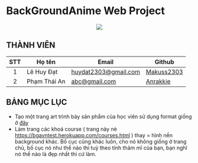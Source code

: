 # BackGroundAnime Web Project

<p align="center">
  <a href="https://bgavntest.herokuapp.com/index.html" title="BGA" style="border: none;">
    <img src="https://i.imgur.com/red5QDf.png">
  </a>
</p>

## THÀNH VIÊN
| STT | Họ tên | Email | Github |
| :---: | --- | --- | --- |
| 1 | Lê Huy Đạt | huydat2303@gmail.com | [Makuss2303](https://github.com/Makuss2303) |
| 2 | Phạm Thái An | abc@gmail.com | [Anrakkie](https://github.com/Anrakkii) |

## BẢNG MỤC LỤC
* Tạo một trang art trình bày sản phẩm của học viên sử dụng format giống ở [đây](https://www.artsoupworkshop.com/portfolio.html)
* Làm trang các khoá course ( trang này nè https://bgavntest.herokuapp.com/courses.html ) thay = hình nền background khác. Bố cục cũng khác luôn, cho nó không giống ở trang chủ, bố cục nó như thế nào thì tuỳ theo tính thảm mĩ của bạn, bạn nghĩ nó thế nào là đẹp nhất thì cứ làm.
